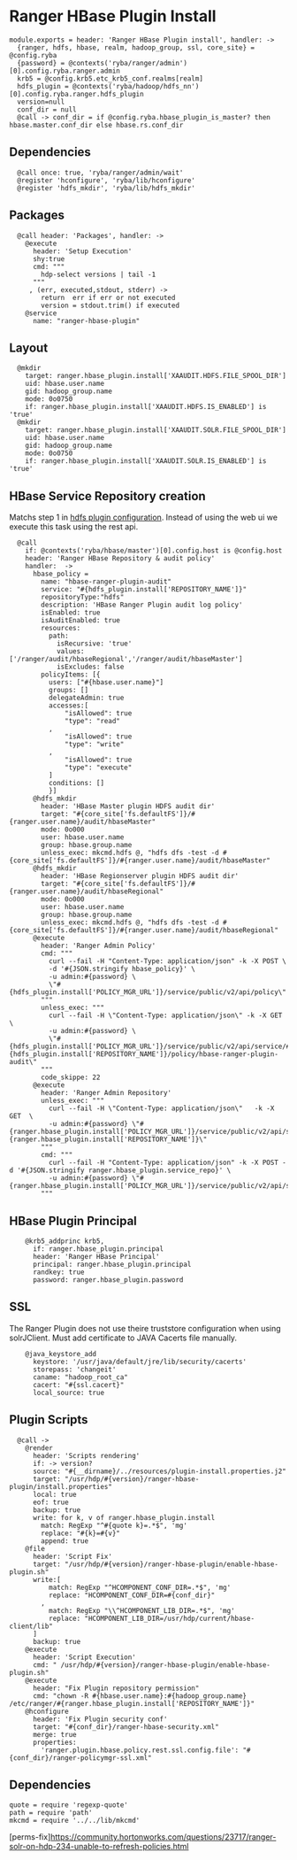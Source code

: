 # Ranger HBase Plugin Install

    module.exports = header: 'Ranger HBase Plugin install', handler: ->
      {ranger, hdfs, hbase, realm, hadoop_group, ssl, core_site} = @config.ryba
      {password} = @contexts('ryba/ranger/admin')[0].config.ryba.ranger.admin
      krb5 = @config.krb5.etc_krb5_conf.realms[realm]
      hdfs_plugin = @contexts('ryba/hadoop/hdfs_nn')[0].config.ryba.ranger.hdfs_plugin
      version=null
      conf_dir = null
      @call -> conf_dir = if @config.ryba.hbase_plugin_is_master? then hbase.master.conf_dir else hbase.rs.conf_dir

## Dependencies

      @call once: true, 'ryba/ranger/admin/wait'
      @register 'hconfigure', 'ryba/lib/hconfigure'
      @register 'hdfs_mkdir', 'ryba/lib/hdfs_mkdir'

## Packages

      @call header: 'Packages', handler: ->
        @execute
          header: 'Setup Execution'
          shy:true
          cmd: """
            hdp-select versions | tail -1
          """
         , (err, executed,stdout, stderr) ->
            return  err if err or not executed
            version = stdout.trim() if executed
        @service
          name: "ranger-hbase-plugin"

## Layout

      @mkdir
        target: ranger.hbase_plugin.install['XAAUDIT.HDFS.FILE_SPOOL_DIR']
        uid: hbase.user.name
        gid: hadoop_group.name
        mode: 0o0750
        if: ranger.hbase_plugin.install['XAAUDIT.HDFS.IS_ENABLED'] is 'true'
      @mkdir
        target: ranger.hbase_plugin.install['XAAUDIT.SOLR.FILE_SPOOL_DIR']
        uid: hbase.user.name
        gid: hadoop_group.name
        mode: 0o0750
        if: ranger.hbase_plugin.install['XAAUDIT.SOLR.IS_ENABLED'] is 'true'

## HBase Service Repository creation
Matchs step 1 in [hdfs plugin configuration][hbase-plugin]. Instead of using the web ui
we execute this task using the rest api.

      @call 
        if: @contexts('ryba/hbase/master')[0].config.host is @config.host 
        header: 'Ranger HBase Repository & audit policy'
        handler:  ->
          hbase_policy =
            name: "hbase-ranger-plugin-audit"
            service: "#{hdfs_plugin.install['REPOSITORY_NAME']}"
            repositoryType:"hdfs"
            description: 'HBase Ranger Plugin audit log policy'
            isEnabled: true
            isAuditEnabled: true
            resources:
              path:
                isRecursive: 'true'
                values: ['/ranger/audit/hbaseRegional','/ranger/audit/hbaseMaster']
                isExcludes: false
            policyItems: [{
              users: ["#{hbase.user.name}"]
              groups: []
              delegateAdmin: true
              accesses:[
                  "isAllowed": true
                  "type": "read"
              ,
                  "isAllowed": true
                  "type": "write"
              ,
                  "isAllowed": true
                  "type": "execute"
              ]
              conditions: []
              }]
          @hdfs_mkdir
            header: 'HBase Master plugin HDFS audit dir'
            target: "#{core_site['fs.defaultFS']}/#{ranger.user.name}/audit/hbaseMaster"
            mode: 0o000
            user: hbase.user.name
            group: hbase.group.name
            unless_exec: mkcmd.hdfs @, "hdfs dfs -test -d #{core_site['fs.defaultFS']}/#{ranger.user.name}/audit/hbaseMaster"
          @hdfs_mkdir
            header: 'HBase Regionserver plugin HDFS audit dir'
            target: "#{core_site['fs.defaultFS']}/#{ranger.user.name}/audit/hbaseRegional"
            mode: 0o000
            user: hbase.user.name
            group: hbase.group.name
            unless_exec: mkcmd.hdfs @, "hdfs dfs -test -d #{core_site['fs.defaultFS']}/#{ranger.user.name}/audit/hbaseRegional"
          @execute
            header: 'Ranger Admin Policy'
            cmd: """
              curl --fail -H "Content-Type: application/json" -k -X POST \
              -d '#{JSON.stringify hbase_policy}' \
              -u admin:#{password} \
              \"#{hdfs_plugin.install['POLICY_MGR_URL']}/service/public/v2/api/policy\"
            """
            unless_exec: """
              curl --fail -H \"Content-Type: application/json\" -k -X GET  \
              -u admin:#{password} \
              \"#{hdfs_plugin.install['POLICY_MGR_URL']}/service/public/v2/api/service/#{hdfs_plugin.install['REPOSITORY_NAME']}/policy/hbase-ranger-plugin-audit\"
            """
            code_skippe: 22
          @execute
            header: 'Ranger Admin Repository'
            unless_exec: """
              curl --fail -H \"Content-Type: application/json\"   -k -X GET  \ 
              -u admin:#{password} \"#{ranger.hbase_plugin.install['POLICY_MGR_URL']}/service/public/v2/api/service/name/#{ranger.hbase_plugin.install['REPOSITORY_NAME']}\"
            """
            cmd: """
              curl --fail -H "Content-Type: application/json" -k -X POST -d '#{JSON.stringify ranger.hbase_plugin.service_repo}' \
              -u admin:#{password} \"#{ranger.hbase_plugin.install['POLICY_MGR_URL']}/service/public/v2/api/service/\"
            """

## HBase  Plugin Principal

        @krb5_addprinc krb5,
          if: ranger.hbase_plugin.principal
          header: 'Ranger HBase Principal'
          principal: ranger.hbase_plugin.principal
          randkey: true
          password: ranger.hbase_plugin.password

## SSL
The Ranger Plugin does not use theire truststore configuration when using solrJClient.
Must add certificate to JAVA Cacerts file manually.

        @java_keystore_add
          keystore: '/usr/java/default/jre/lib/security/cacerts'
          storepass: 'changeit'
          caname: "hadoop_root_ca"
          cacert: "#{ssl.cacert}"
          local_source: true

## Plugin Scripts 

      @call ->
        @render
          header: 'Scripts rendering'
          if: -> version?
          source: "#{__dirname}/../resources/plugin-install.properties.j2"
          target: "/usr/hdp/#{version}/ranger-hbase-plugin/install.properties"
          local: true
          eof: true
          backup: true
          write: for k, v of ranger.hbase_plugin.install
            match: RegExp "^#{quote k}=.*$", 'mg'
            replace: "#{k}=#{v}"
            append: true
        @file
          header: 'Script Fix'
          target: "/usr/hdp/#{version}/ranger-hbase-plugin/enable-hbase-plugin.sh"
          write:[
              match: RegExp "^HCOMPONENT_CONF_DIR=.*$", 'mg'
              replace: "HCOMPONENT_CONF_DIR=#{conf_dir}"
            ,
              match: RegExp "\\^HCOMPONENT_LIB_DIR=.*$", 'mg'
              replace: "HCOMPONENT_LIB_DIR=/usr/hdp/current/hbase-client/lib"
          ]
          backup: true
        @execute
          header: 'Script Execution'
          cmd: " /usr/hdp/#{version}/ranger-hbase-plugin/enable-hbase-plugin.sh"
        @execute
          header: "Fix Plugin repository permission"
          cmd: "chown -R #{hbase.user.name}:#{hadoop_group.name} /etc/ranger/#{ranger.hbase_plugin.install['REPOSITORY_NAME']}"
        @hconfigure
          header: 'Fix Plugin security conf'
          target: "#{conf_dir}/ranger-hbase-security.xml"
          merge: true
          properties:
            'ranger.plugin.hbase.policy.rest.ssl.config.file': "#{conf_dir}/ranger-policymgr-ssl.xml"


## Dependencies

    quote = require 'regexp-quote'
    path = require 'path'
    mkcmd = require '../../lib/mkcmd'

[hbase-plugin]:(https://docs.hortonworks.com/HDPDocuments/HDP2/HDP-2.4.0/bk_installing_manually_book/content/installing_ranger_plugins.html#installing_ranger_hbase_plugin)
[perms-fix]https://community.hortonworks.com/questions/23717/ranger-solr-on-hdp-234-unable-to-refresh-policies.html
